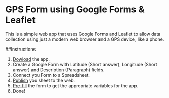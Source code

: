 # GPS Form using Google Forms & Leaflet

This is a simple web app that uses Google Forms and Leaflet to allow data collection using just a modern web browser and a GPS device, like a phone.

##Instructions

1. [Dowload](https://github.com/aogdp/gpsform/archive/gh-pages.zip) the app.
2. Create a Google Form with Latitude (Short answer), Longitude (Short answer) and Description (Paragraph) fields.
3. Connect you Form to a Spreadsheet.
4. [Publish](https://support.google.com/docs/answer/37579?hl=en) you sheet to the web.
5. [Pre-fill](https://support.google.com/docs/answer/160000?hl=en) the form to get the appropriate variables for the app.
6. Done!
